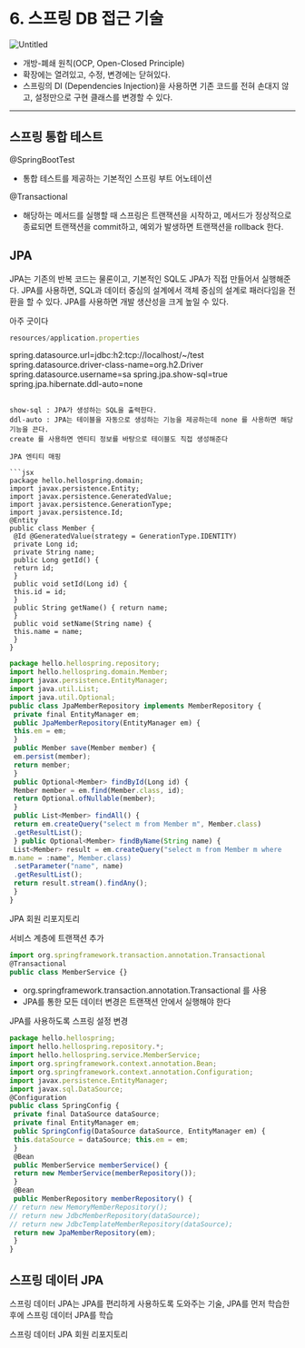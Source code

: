 # 6. 스프링 DB 접근 기술

![Untitled](https://prod-files-secure.s3.us-west-2.amazonaws.com/88a95228-3530-4db1-a09c-88f45cfea35b/119db722-0985-41b4-a595-06b41cf3a91f/Untitled.png)

- 개방-폐쇄 원칙(OCP, Open-Closed Principle)
- 확장에는 열려있고, 수정, 변경에는 닫혀있다.
- 스프링의 DI (Dependencies Injection)을 사용하면 기존 코드를 전혀 손대지 않고, 설정만으로 구현 클래스를 변경할 수 있다.

---

## 스프링 통합 테스트

@SpringBootTest

- 통합 테스트를 제공하는 기본적인 스프링 부트 어노테이션

@Transactional

- 해당하는 메서드를 실행할 때 스프링은 트랜잭션을 시작하고, 메서드가 정상적으로 종료되면 트랜잭션을 commit하고, 예외가 발생하면 트랜잭션을 rollback 한다.

## JPA

JPA는 기존의 반복 코드는 물론이고, 기본적인 SQL도 JPA가 직접 만들어서 실행해준다.
JPA를 사용하면, SQL과 데이터 중심의 설계에서 객체 중심의 설계로 패러다임을 전환을 할 수 있다.
JPA를 사용하면 개발 생산성을 크게 높일 수 있다.

아주 굿이다

```jsx
resources/application.properties
```
spring.datasource.url=jdbc:h2:tcp://localhost/~/test
spring.datasource.driver-class-name=org.h2.Driver
spring.datasource.username=sa
spring.jpa.show-sql=true
spring.jpa.hibernate.ddl-auto=none
```

show-sql : JPA가 생성하는 SQL을 출력한다.
ddl-auto : JPA는 테이블을 자동으로 생성하는 기능을 제공하는데 none 를 사용하면 해당 기능을 끈다.
create 를 사용하면 엔티티 정보를 바탕으로 테이블도 직접 생성해준다

JPA 엔티티 매핑

```jsx
package hello.hellospring.domain;
import javax.persistence.Entity;
import javax.persistence.GeneratedValue;
import javax.persistence.GenerationType;
import javax.persistence.Id;
@Entity
public class Member {
 @Id @GeneratedValue(strategy = GenerationType.IDENTITY)
 private Long id;
 private String name;
 public Long getId() {
 return id;
 }
 public void setId(Long id) {
 this.id = id;
 }
 public String getName() { return name;
 }
 public void setName(String name) {
 this.name = name;
 }
}
```

```jsx
package hello.hellospring.repository;
import hello.hellospring.domain.Member;
import javax.persistence.EntityManager;
import java.util.List;
import java.util.Optional;
public class JpaMemberRepository implements MemberRepository {
 private final EntityManager em;
 public JpaMemberRepository(EntityManager em) {
 this.em = em;
 }
 public Member save(Member member) {
 em.persist(member);
 return member;
 }
 public Optional<Member> findById(Long id) {
 Member member = em.find(Member.class, id);
 return Optional.ofNullable(member);
 }
 public List<Member> findAll() {
 return em.createQuery("select m from Member m", Member.class)
 .getResultList();
 } public Optional<Member> findByName(String name) {
 List<Member> result = em.createQuery("select m from Member m where 
m.name = :name", Member.class)
 .setParameter("name", name)
 .getResultList();
 return result.stream().findAny();
 }
}
```

JPA 회원 리포지토리

서비스 계층에 트랜잭션 추가

```jsx
import org.springframework.transaction.annotation.Transactional
@Transactional
public class MemberService {}
```

- org.springframework.transaction.annotation.Transactional 를 사용
- JPA를 통한 모든 데이터 변경은 트랜잭션 안에서 실행해야 한다

JPA를 사용하도록 스프링 설정 변경

```jsx
package hello.hellospring;
import hello.hellospring.repository.*;
import hello.hellospring.service.MemberService;
import org.springframework.context.annotation.Bean;
import org.springframework.context.annotation.Configuration;
import javax.persistence.EntityManager;
import javax.sql.DataSource;
@Configuration
public class SpringConfig {
 private final DataSource dataSource;
 private final EntityManager em;
 public SpringConfig(DataSource dataSource, EntityManager em) {
 this.dataSource = dataSource; this.em = em;
 }
 @Bean
 public MemberService memberService() {
 return new MemberService(memberRepository());
 }
 @Bean
 public MemberRepository memberRepository() {
// return new MemoryMemberRepository();
// return new JdbcMemberRepository(dataSource);
// return new JdbcTemplateMemberRepository(dataSource);
 return new JpaMemberRepository(em);
 }
}
```

## 스프링 데이터 JPA

스프링 데이터 JPA는 JPA를 편리하게 사용하도록 도와주는 기술, JPA를 먼저 학습한 후에 스프링 데이터 JPA를 학습

스프링 데이터 JPA 회원 리포지토리
